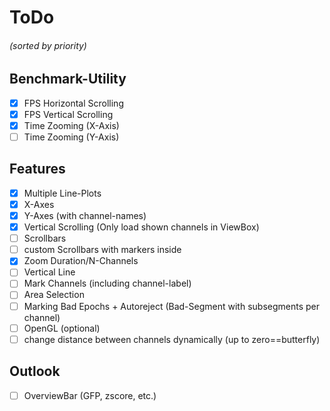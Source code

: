 # ToDo
###### (sorted by priority)

## Benchmark-Utility
- [X] FPS Horizontal Scrolling
- [X] FPS Vertical Scrolling
- [X] Time Zooming (X-Axis)
- [ ] Time Zooming (Y-Axis)

## Features
- [X] Multiple Line-Plots
- [X] X-Axes
- [X] Y-Axes (with channel-names)
- [X] Vertical Scrolling (Only load shown channels in ViewBox)
- [ ] Scrollbars
- [ ] custom Scrollbars with markers inside
- [X] Zoom Duration/N-Channels
- [ ] Vertical Line
- [ ] Mark Channels (including channel-label)
- [ ] Area Selection
- [ ] Marking Bad Epochs + Autoreject (Bad-Segment with subsegments per channel)
- [ ] OpenGL (optional)
- [ ] change distance between channels dynamically (up to zero==butterfly)

## Outlook
- [ ] OverviewBar (GFP, zscore, etc.)
